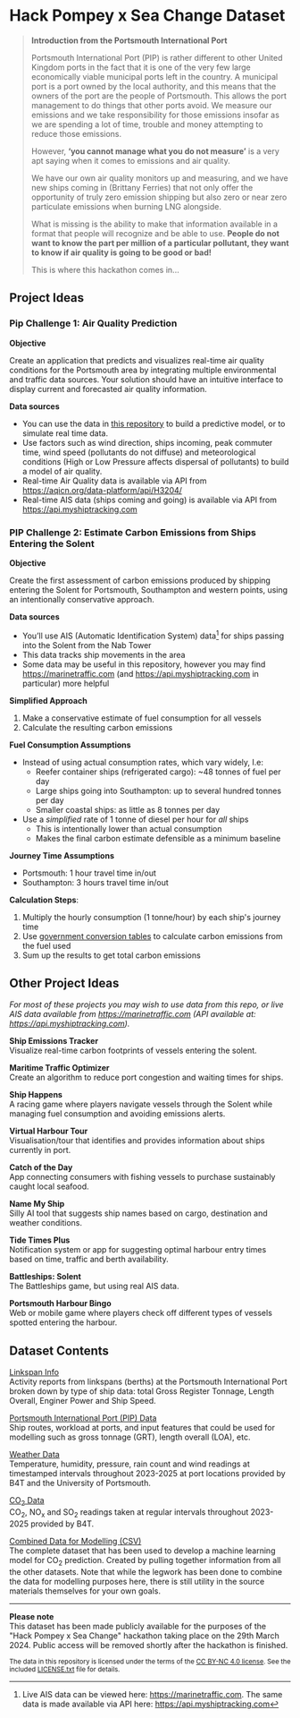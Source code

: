 # Hack Pompey x Sea Change Dataset

> **Introduction from the Portsmouth International Port**
>
> Portsmouth International Port (PIP) is rather different to other United Kingdom ports in the fact that it is one of the very few large economically viable municipal ports left in the country. A municipal port is a port owned by the local authority, and this means that the owners of the port are the people of Portsmouth. This allows the port management to do things that other ports avoid. We measure our emissions and we take responsibility for those emissions insofar as we are spending a lot of time, trouble and money attempting to reduce those emissions.
>
> However, **‘you cannot manage what you do not measure’** is a very apt saying when it comes to emissions and air quality.
>
> We have our own air quality monitors up and measuring, and we have new ships coming in (Brittany Ferries) that not only offer the opportunity of truly zero emission shipping but also zero or near zero particulate emissions when burning LNG alongside.
>
> What is missing is the ability to make that information available in a format that people will recognize and be able to use. <strong>People do not want to know the part per million of a particular pollutant, they want to know if air quality is going to be good or bad!</strong>
>
> This is where this hackathon comes in...

## Project Ideas

### Pip Challenge 1: Air Quality Prediction

**Objective**

Create an application that predicts and visualizes real-time air quality conditions for the Portsmouth area by integrating multiple environmental and traffic data sources. Your solution should have an intuitive interface to display current and forecasted air quality information.

**Data sources**

- You can use the data in [this repository](#dataset-contents) to build a predictive model, or to simulate real time data.
- Use factors such as wind direction, ships incoming, peak commuter time, wind speed (pollutants do not diffuse) and meteorological conditions (High or Low Pressure affects dispersal of pollutants) to build a model of air quality.
- Real-time Air Quality data is available via API from https://aqicn.org/data-platform/api/H3204/
- Real-time AIS data (ships coming and going) is available via API from https://api.myshiptracking.com

### PIP Challenge 2: Estimate Carbon Emissions from Ships Entering the Solent

**Objective**

Create the first assessment of carbon emissions produced by shipping entering the Solent for Portsmouth, Southampton and western points, using an intentionally conservative approach.

**Data sources**

- You’ll use AIS (Automatic Identification System) data[^1] for ships passing into the Solent from the Nab Tower
- This data tracks ship movements in the area
- Some data may be useful in this repository, however you may find https://marinetraffic.com (and https://api.myshiptracking.com in particular) more helpful

**Simplified Approach**

1. Make a conservative estimate of fuel consumption for all vessels
2. Calculate the resulting carbon emissions

**Fuel Consumption Assumptions**

- Instead of using actual consumption rates, which vary widely, I.e:
  - Reefer container ships (refrigerated cargo): ~48 tonnes of fuel per day
  - Large ships going into Southampton: up to several hundred tonnes per day
  - Smaller coastal ships: as little as 8 tonnes per day
- Use a _simplified_ rate of 1 tonne of diesel per hour for _all_ ships
  - This is intentionally lower than actual consumption
  - Makes the final carbon estimate defensible as a minimum baseline

**Journey Time Assumptions**

- Portsmouth: 1 hour travel time in/out
- Southampton: 3 hours travel time in/out

**Calculation Steps**:

1. Multiply the hourly consumption (1 tonne/hour) by each ship's journey time
2. Use [government conversion tables](https://view.officeapps.live.com/op/view.aspx?src=https://assets.publishing.service.gov.uk/media/6722566a3758e4604742aa1e/ghg-conversion-factors-2024-condensed_set__for_most_users__v1_1.xlsx&wdOrigin=BROWSELINK) to calculate carbon emissions from the fuel used
3. Sum up the results to get total carbon emissions

## Other Project Ideas

<em>

For most of these projects you may wish to use data from this repo, or live AIS data available from https://marinetraffic.com (API available at: https://api.myshiptracking.com).

</em>

**Ship Emissions Tracker**  
Visualize real-time carbon footprints of vessels entering the solent.

**Maritime Traffic Optimizer**  
Create an algorithm to reduce port congestion and waiting times for ships.

**Ship Happens**  
A racing game where players navigate vessels through the Solent while managing fuel consumption and avoiding emissions alerts.

**Virtual Harbour Tour**  
Visualisation/tour that identifies and provides information about ships currently in port.

**Catch of the Day**  
App connecting consumers with fishing vessels to purchase sustainably caught local seafood.

**Name My Ship**  
Silly AI tool that suggests ship names based on cargo, destination and weather conditions.

**Tide Times Plus**  
Notification system or app for suggesting optimal harbour entry times based on time, traffic and berth availability.

**Battleships: Solent**  
The Battleships game, but using real AIS data.

**Portsmouth Harbour Bingo**  
Web or mobile game where players check off different types of vessels spotted entering the harbour.

## Dataset Contents

[Linkspan Info](/Linkspan%20Info/README.md)<br>
Activity reports from linkspans (berths) at the Portsmouth International Port broken down by type of ship data: total Gross Register Tonnage, Length Overall, Enginer Power and Ship Speed.

[Portsmouth International Port (PIP) Data](./PIP%20Data/README.md)<br>
Ship routes, workload at ports, and input features that could be used for modelling such as gross tonnage (GRT), length overall (LOA), etc.

[Weather Data](/Weather%20Data/README.md)<br>
Temperature, humidity, pressure, rain count and wind readings at timestamped intervals throughout 2023-2025 at port locations provided by B4T and the University of Portsmouth.

[CO<sub>2</sub> Data](/CO2%20data/README.md)<br>
CO<sub>2</sub>, NO<sub>x</sub> and SO<sub>2</sub> readings taken at regular intervals throughout 2023-2025 provided by B4T.

[Combined Data for Modelling (CSV)](./combined_data_for_modelling.csv)<br>
The complete dataset that has been used to develop a machine learning model for CO<sub>2</sub> prediction. Created by pulling together information from all the other datasets. Note that while the legwork has been done to combine the data for modelling purposes here, there is still utility in the source materials themselves for your own goals.

<hr>

**Please note**  
This dataset has been made publicly available for the purposes of the "Hack Pompey x Sea Change" hackathon taking place on the 29th March 2024. Public access will be removed shortly after the hackathon is finished.

<small>

The data in this repository is licensed under the terms of the [CC BY-NC 4.0 license](https://creativecommons.org/licenses/by-nc/4.0/). See the included [LICENSE.txt](/LICENSE.txt) file for details.

</small>

[^1]: Live AIS data can be viewed here: https://marinetraffic.com. The same data is made available via API here: https://api.myshiptracking.com
